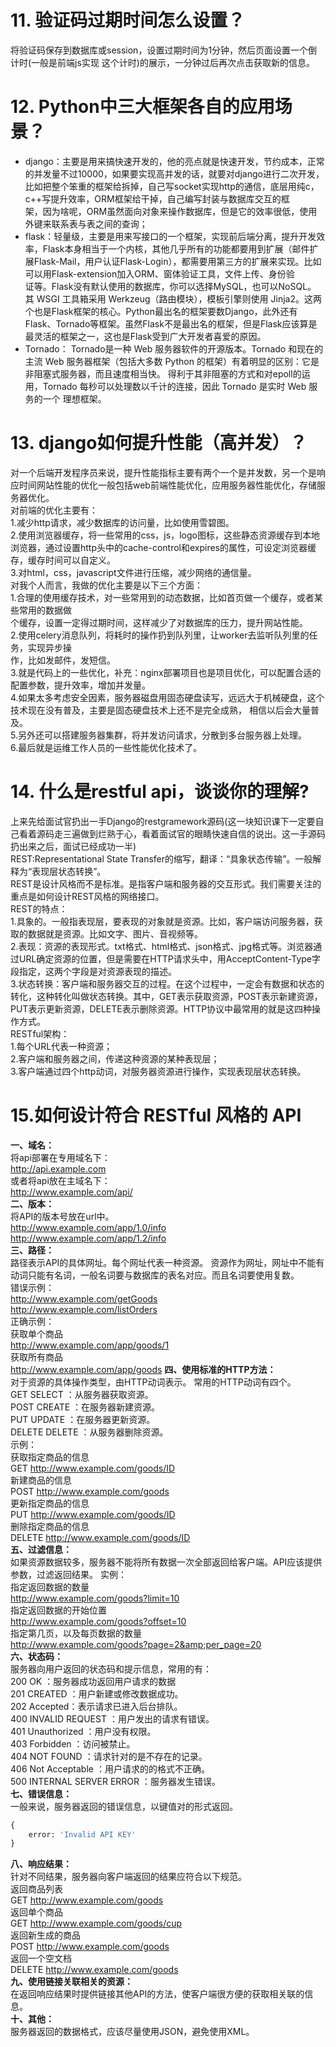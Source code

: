# 11. 验证码过期时间怎么设置？
将验证码保存到数据库或session，设置过期时间为1分钟，然后页面设置一个倒计时(一般是前端js实现 这个计时)的展示，一分钟过后再次点击获取新的信息。
# 12. Python中三大框架各自的应用场景？

- django：主要是用来搞快速开发的，他的亮点就是快速开发，节约成本，正常的并发量不过10000，如果要实现高并发的话，就要对django进行二次开发，比如把整个笨重的框架给拆掉，自己写socket实现http的通信，底层用纯c，c++写提升效率，ORM框架给干掉，自己编写封装与数据库交互的框<br />
架，因为啥呢，ORM虽然面向对象来操作数据库，但是它的效率很低，使用外键来联系表与表之间的查询；
- flask：轻量级，主要是用来写接口的一个框架，实现前后端分离，提升开发效率，Flask本身相当于一个内核，其他几乎所有的功能都要用到扩展（邮件扩展Flask-Mail，用户认证Flask-Login），都需要用第三方的扩展来实现。比如可以用Flask-extension加入ORM、窗体验证工具，文件上传、身份验<br />
证等。Flask没有默认使用的数据库，你可以选择MySQL，也可以NoSQL。<br />
其 WSGI 工具箱采用 Werkzeug（路由模块），模板引擎则使用 Jinja2。这两个也是Flask框架的核心。Python最出名的框架要数Django，此外还有Flask、Tornado等框架。虽然Flask不是最出名的框架，但是Flask应该算是最灵活的框架之一，这也是Flask受到广大开发者喜爱的原因。
- Tornado： Tornado是一种 Web 服务器软件的开源版本。Tornado 和现在的主流 Web 服务器框架（包括大多数 Python 的框架）有着明显的区别：它是非阻塞式服务器，而且速度相当快。 得利于其非阻塞的方式和对epoll的运用，Tornado 每秒可以处理数以千计的连接，因此 Tornado 是实时 Web 服务的一个 理想框架。

# 13. django如何提升性能（高并发）？
对一个后端开发程序员来说，提升性能指标主要有两个一个是并发数，另一个是响应时间网站性能的优化一般包括web前端性能优化，应用服务器性能优化，存储服务器优化。<br />
对前端的优化主要有：<br />
1.减少http请求，减少数据库的访问量，比如使用雪碧图。<br />
2.使用浏览器缓存，将一些常用的css，js，logo图标，这些静态资源缓存到本地浏览器，通过设置http头中的cache-control和expires的属性，可设定浏览器缓存，缓存时间可以自定义。<br />
3.对html，css，javascript文件进行压缩，减少网络的通信量。<br />
对我个人而言，我做的优化主要是以下三个方面：<br />
1.合理的使用缓存技术，对一些常用到的动态数据，比如首页做一个缓存，或者某些常用的数据做<br />
个缓存，设置一定得过期时间，这样减少了对数据库的压力，提升网站性能。<br />
2.使用celery消息队列，将耗时的操作扔到队列里，让worker去监听队列里的任务，实现异步操<br />
作，比如发邮件，发短信。<br />
3.就是代码上的一些优化，补充：nginx部署项目也是项目优化，可以配置合适的配置参数，提升效率，增加并发量。<br />
4.如果太多考虑安全因素，服务器磁盘用固态硬盘读写，远远大于机械硬盘，这个技术现在没有普及，主要是固态硬盘技术上还不是完全成熟， 相信以后会大量普及。<br />
5.另外还可以搭建服务器集群，将并发访问请求，分散到多台服务器上处理。<br />
6.最后就是运维工作人员的一些性能优化技术了。
# 14. 什么是restful api，谈谈你的理解?
上来先给面试官扔出一手Django的restgramework源码(这一块知识课下一定要自己看着源码走三遍做到烂熟于心，看着面试官的眼睛快速自信的说出。这一手源码扔出来之后，面试已经成功一半)<br />
REST:Representational State Transfer的缩写，翻译：“具象状态传输”。一般解释为“表现层状态转换”。<br />
REST是设计风格而不是标准。是指客户端和服务器的交互形式。我们需要关注的重点是如何设计REST风格的网络接口。<br />
REST的特点：<br />
1.具象的。一般指表现层，要表现的对象就是资源。比如，客户端访问服务器，获取的数据就是资源。比如文字、图片、音视频等。<br />
2.表现：资源的表现形式。txt格式、html格式、json格式、jpg格式等。浏览器通过URL确定资源的位置，但是需要在HTTP请求头中，用AcceptContent-Type字段指定，这两个字段是对资源表现的描述。<br />
3.状态转换：客户端和服务器交互的过程。在这个过程中，一定会有数据和状态的转化，这种转化叫做状态转换。其中，GET表示获取资源，POST表示新建资源，PUT表示更新资源，DELETE表示删除资源。HTTP协议中最常用的就是这四种操作方式。<br />
RESTful架构：<br />
1.每个URL代表一种资源；<br />
2.客户端和服务器之间，传递这种资源的某种表现层；<br />
3.客户端通过四个http动词，对服务器资源进行操作，实现表现层状态转换。
# 15.如何设计符合 RESTful 风格的 API
**一、域名：**<br />
将api部署在专用域名下：<br />
<a href="http://api.example.com" class="uri">http://api.example.com</a><br />
或者将api放在主域名下：<br />
<a href="http://www.example.com/api/" class="uri">http://www.example.com/api/</a><br />
**二、版本：**<br />
将API的版本号放在url中。<br />
<a href="http://www.example.com/app/1.0/info" class="uri">http://www.example.com/app/1.0/info</a><br />
<a href="http://www.example.com/app/1.2/info" class="uri">http://www.example.com/app/1.2/info</a><br />
**三、路径：**<br />
路径表示API的具体网址。每个网址代表一种资源。 资源作为网址，网址中不能有动词只能有名词，一般名词要与数据库的表名对应。而且名词要使用复数。<br />
错误示例：<br />
<a href="http://www.example.com/getGoods" class="uri">http://www.example.com/getGoods</a><br />
<a href="http://www.example.com/listOrders" class="uri">http://www.example.com/listOrders</a><br />
正确示例：<br />
获取单个商品<br />
<a href="http://www.example.com/app/goods/1" class="uri">http://www.example.com/app/goods/1</a><br />
获取所有商品<br />
<a href="http://www.example.com/app/goods" class="uri">http://www.example.com/app/goods</a>
**四、使用标准的HTTP方法：**<br />
对于资源的具体操作类型，由HTTP动词表示。 常用的HTTP动词有四个。<br />
GET SELECT ：从服务器获取资源。<br />
POST CREATE ：在服务器新建资源。<br />
PUT UPDATE ：在服务器更新资源。<br />
DELETE DELETE ：从服务器删除资源。<br />
示例：<br />
获取指定商品的信息<br />
GET <a href="http://www.example.com/goods/ID" class="uri">http://www.example.com/goods/ID</a><br />
新建商品的信息<br />
POST <a href="http://www.example.com/goods" class="uri">http://www.example.com/goods</a><br />
更新指定商品的信息<br />
PUT <a href="http://www.example.com/goods/ID" class="uri">http://www.example.com/goods/ID</a><br />
删除指定商品的信息<br />
DELETE <a href="http://www.example.com/goods/ID" class="uri">http://www.example.com/goods/ID</a><br />
**五、过滤信息：**<br />
如果资源数据较多，服务器不能将所有数据一次全部返回给客户端。API应该提供参数，过滤返回结果。 实例：<br />
指定返回数据的数量<br />
<a href="http://www.example.com/goods?limit=10" class="uri">http://www.example.com/goods?limit=10</a><br />
指定返回数据的开始位置<br />
<a href="http://www.example.com/goods?offset=10" class="uri">http://www.example.com/goods?offset=10</a><br />
指定第几页，以及每页数据的数量<br />
<a href="http://www.example.com/goods?page=2&amp;per_page=20" class="uri">http://www.example.com/goods?page=2&amp;per_page=20</a><br />
**六、状态码：**<br />
服务器向用户返回的状态码和提示信息，常用的有：<br />
200 OK ：服务器成功返回用户请求的数据<br />
201 CREATED ：用户新建或修改数据成功。<br />
202 Accepted：表示请求已进入后台排队。<br />
400 INVALID REQUEST ：用户发出的请求有错误。<br />
401 Unauthorized ：用户没有权限。<br />
403 Forbidden ：访问被禁止。<br />
404 NOT FOUND ：请求针对的是不存在的记录。<br />
406 Not Acceptable ：用户请求的的格式不正确。<br />
500 INTERNAL SERVER ERROR ：服务器发生错误。<br />
**七、错误信息：**<br />
一般来说，服务器返回的错误信息，以键值对的形式返回。
```python
{ 
    error: 'Invalid API KEY' 
} 
```
**八、响应结果：**<br />
针对不同结果，服务器向客户端返回的结果应符合以下规范。<br />
返回商品列表<br />
GET <a href="http://www.example.com/goods" class="uri">http://www.example.com/goods</a><br />
返回单个商品<br />
GET <a href="http://www.example.com/goods/cup" class="uri">http://www.example.com/goods/cup</a><br />
返回新生成的商品<br />
POST <a href="http://www.example.com/goods" class="uri">http://www.example.com/goods</a><br />
返回一个空文档<br />
DELETE <a href="http://www.example.com/goods" class="uri">http://www.example.com/goods</a><br />
**九、使用链接关联相关的资源：**<br />
在返回响应结果时提供链接其他API的方法，使客户端很方便的获取相关联的信息。<br />
**十、其他：**<br />
服务器返回的数据格式，应该尽量使用JSON，避免使用XML。